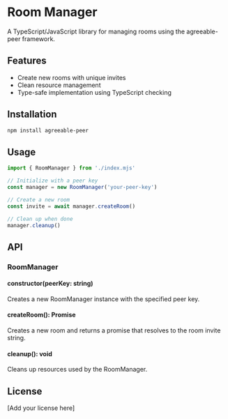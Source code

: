 # Room Manager

A TypeScript/JavaScript library for managing rooms using the agreeable-peer framework.

## Features

- Create new rooms with unique invites
- Clean resource management
- Type-safe implementation using TypeScript checking

## Installation

```bash
npm install agreeable-peer
```

## Usage

```javascript
import { RoomManager } from './index.mjs'

// Initialize with a peer key
const manager = new RoomManager('your-peer-key')

// Create a new room
const invite = await manager.createRoom()

// Clean up when done
manager.cleanup()
```

## API

### RoomManager

#### constructor(peerKey: string)
Creates a new RoomManager instance with the specified peer key.

#### createRoom(): Promise<string>
Creates a new room and returns a promise that resolves to the room invite string.

#### cleanup(): void
Cleans up resources used by the RoomManager.

## License

[Add your license here]
